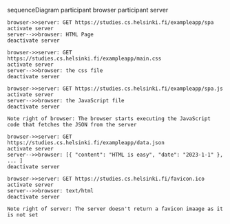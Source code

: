 sequenceDiagram
    participant browser
    participant server

    browser->>server: GET https://studies.cs.helsinki.fi/exampleapp/spa
    activate server
    server-->>browser: HTML Page
    deactivate server

    browser->>server: GET https://studies.cs.helsinki.fi/exampleapp/main.css
    activate server
    server-->>browser: the css file
    deactivate server

    browser->>server: GET https://studies.cs.helsinki.fi/exampleapp/spa.js
    activate server
    server-->>browser: the JavaScript file
    deactivate server

    Note right of browser: The browser starts executing the JavaScript code that fetches the JSON from the server

    browser->>server: GET https://studies.cs.helsinki.fi/exampleapp/data.json
    activate server
    server-->>browser: [{ "content": "HTML is easy", "date": "2023-1-1" }, ... ]
    deactivate server

    browser->>server: GET https://studies.cs.helsinki.fi/favicon.ico
    activate server
    server-->>browser: text/html
    deactivate server

    Note right of server: The server doesn't return a favicon imaage as it is not set 
